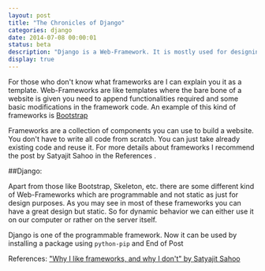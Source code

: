 ```yaml
---
layout: post
title: "The Chronicles of Django"
categories: django
date: 2014-07-08 00:00:01
status: beta
description: "Django is a Web-Framework. It is mostly used for designing the back-end for any website but is also useful for making good websites. Some of the websites are Disqus, Instagram, Pinterest,..."
display: true
---
```

For those who don't know what frameworks are I can explain you it as a template. Web-Frameworks are like templates where the bare bone of a website is given you need to append functionalities required and some basic modifications in the framework code. An example of this kind of frameworks is <a href="http://getbootstrap.com/">Bootstrap</a>

Frameworks are a collection of components you can use to build a website. You don't have to write all code from scratch. You can just take already existing code and reuse it. For more details about frameworks I recommend the post by Satyajit Sahoo in the References .

##Django:

Apart from those like Bootstrap, Skeleton, etc. there are some different kind of Web-Frameworks which are programmable and not static as just for design purposes. As you may see in most of these frameworks you can have a great design but static. So for dynamic behavior we can either use it on our computer or rather on the server itself.

Django is one of the programmable framework. Now it can be used by installing a package using <code>python-pip</code> and 
End of Post

References:
<a href="http://wibblystuff.blogspot.in/2014/05/why-i-like-frameworks-and-why-i-dont.html">"Why I like frameworks, and why I don't" by Satyajit Sahoo</a>
